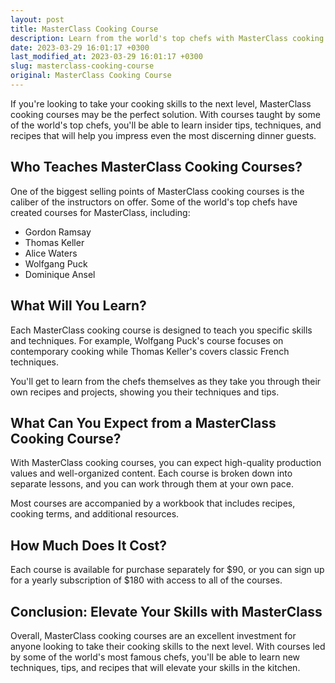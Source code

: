 ```yaml
---
layout: post
title: MasterClass Cooking Course
description: Learn from the world's top chefs with MasterClass cooking courses. Elevate your skills in the kitchen and impress dinner guests with the best meals.
date: 2023-03-29 16:01:17 +0300
last_modified_at: 2023-03-29 16:01:17 +0300
slug: masterclass-cooking-course
original: MasterClass Cooking Course
---
```


If you're looking to take your cooking skills to the next level, MasterClass cooking courses may be the perfect solution. With courses taught by some of the world's top chefs, you'll be able to learn insider tips, techniques, and recipes that will help you impress even the most discerning dinner guests.

## Who Teaches MasterClass Cooking Courses?

One of the biggest selling points of MasterClass cooking courses is the caliber of the instructors on offer. Some of the world's top chefs have created courses for MasterClass, including:

- Gordon Ramsay
- Thomas Keller
- Alice Waters
- Wolfgang Puck
- Dominique Ansel

## What Will You Learn?

Each MasterClass cooking course is designed to teach you specific skills and techniques. For example, Wolfgang Puck's course focuses on contemporary cooking while Thomas Keller's covers classic French techniques. 

You'll get to learn from the chefs themselves as they take you through their own recipes and projects, showing you their techniques and tips.

## What Can You Expect from a MasterClass Cooking Course?

With MasterClass cooking courses, you can expect high-quality production values and well-organized content. Each course is broken down into separate lessons, and you can work through them at your own pace. 

Most courses are accompanied by a workbook that includes recipes, cooking terms, and additional resources.

## How Much Does It Cost?

Each course is available for purchase separately for $90, or you can sign up for a yearly subscription of $180 with access to all of the courses.

## Conclusion: Elevate Your Skills with MasterClass

Overall, MasterClass cooking courses are an excellent investment for anyone looking to take their cooking skills to the next level. With courses led by some of the world's most famous chefs, you'll be able to learn new techniques, tips, and recipes that will elevate your skills in the kitchen.